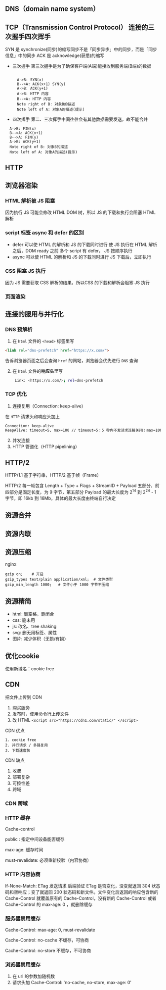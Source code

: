 ## DNS（domain name system）



## TCP（Transmission Control Protocol） 连接的三次握手四次挥手
SYN 是 synchronize(同步)的缩写同步不是「同步异步」中的同步，而是「同步信息」中的同步
ACK 是 acknowledge(获悉)的缩写

- 三次握手
  第三次握手是为了确保客户端(A端)能接收到服务端(B端)的数据
  
  ```sequence
  
    A->B: SYN(x)
    B-->A: ACK(x+1) SYN(y)
    A->B: ACK(y+1)
    A->B: HTTP 内容
    B-->A: HTTP 内容
    Note right of B: 对象B的描述
    Note left of A: 对象A的描述(提示)
  ```
  
- 四次挥手
  第二、三次挥手中间往往会有其他数据需要发送，故不能合并

```sequence
  A->B: FIN(x)
  B-->A: ACK(x+1)
  B-->A: FIN(y)
  A->B: ACK(y+1)
  Note right of B: 对象B的描述
  Note left of A: 对象A的描述(提示)
```

## HTTP

## 浏览器渲染
### HTML 解析被 JS 阻塞
因为执行 JS 可能会修改 HTML DOM 树，所以 JS 的下载和执行会阻塞 HTML 解析

### script 标签 async 和 defer 的区别
- defer 
  可以使 HTML 的解析和 JS 的下载同时进行
  使 JS 执行在 HTML 解析之后，DOM ready 之前
  多个 script 有 defer，  JS 按顺序执行
- async
  可以使 HTML 的解析和 JS 的下载同时进行
  JS 下载后，立即执行

### CSS 阻塞 JS 执行
因为 JS 需要获取 CSS 解析的结果，所以CSS 的下载和解析会阻塞 JS 执行

### 页面渲染



## 连接的服用与并行化

### DNS 预解析

1. 在 `html` 文件的 `<head>` 标签里写

  ``` html
  <link rel="dns-prefetch" href="https://x.com/">	
  ```

  告诉浏览器页面之后会查询 `href` 的网站，浏览器会优先进行 `DNS` 查询

2. 在 `html` 文件的**响应头**里写

   ``` sh
    Link: <https://x.com/>; rel=dns-prefetch

### TCP 优化

1. 连接复用（Connection: keep-alive）

  在 `HTTP` 请求头和响应头加上

  ``` sh
  Connection: keep-alive
  KeepAlive: timeout=5, max=100	// timeout=5：5 秒内不发请求连接关闭；max=100 指请求最多相应 100 次
  ```

2. 并发连接
3. HTTP 管道化（HTTP pipelining）

## HTTP/2

HTTP/1.1 基于字符串，HTTP/2 基于帧（Frame）

HTTP/2 每一帧包含 Length + Type + Flags + StreamID + Payload 五部分，前四部分是固定长度，为 9 字节，第五部分 Payload 的最大长度为 2<sup>14</sup> 到 2<sup>24</sup> - 1 字节，即 16kb 到 16Mb，具体的最大长度由终端自行决定

## 资源合并

## 资源内联



## 资源压缩

nginx

```nginx
gzip on;	# 开启
gzip_types text/plain application/xml;	# 文件类型
gzip_min_length 1000;	# 文件小于 1000 字节不压缩
```



## 资源精简

- html: 删空格，删闭合
- css: 删未用
- js: 改名、tree shaking
- svg: 删无用标签、属性
- 图片: 减少体积（无损/有损）

## 优化cookie

使用新域名：cookie free

## CDN

把文件上传到 CDN

1. 购买服务
2. 发布时，使用命令行上传文件
3. 改 HTML `<script src="https://cdn1.com/static/" </script>`

CDN 优点

 	1. cookie free
 	2. 并行请求 / 多路复用
 	3. 下载速度快

CDN 缺点

1. 收费
2. 部署复杂
3. 可控性差
4. 跨域

### CDN 跨域



### HTTP 缓存

Cache-control

public : 指定中间设备能否缓存

max-age: 缓存时间

must-revalidate: 必须重新校验（内容协商）



### HTTP 内容协商

If-None-Match: ETag 发送请求 后端验证 ETag 是否变化，没变就返回 304 状态码和空响应；变了就返回 200 状态码和新文件。文件变化后返回的响应包含新的 Cache-Control 就覆盖原有的 Cache-Control，没有新的 Cache-Control 或者 Cache-Control 的 max-age: 0 ，就删除缓存

### 服务器禁用缓存

Cache-Control: max-age: 0, must-revalidate

Cache-Control: no-cache 不缓存，可协商

Cache-Control: no-store 不缓存，不可协商


### 浏览器禁用缓存

1. 在 url 的参数加随机数
2. 请求头加 Cache-Control: 'no-cache, no-store, max-age: 0'

